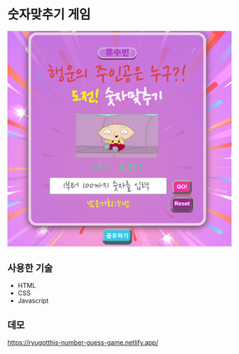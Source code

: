# 숫자맞추기 게임

![](img/thumbnail.png)

## 사용한 기술

- HTML
- CSS
- Javascript

## 데모

https://ryugotthis-number-guess-game.netlify.app/
